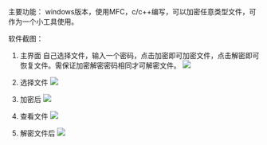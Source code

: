 主要功能：
windows版本，使用MFC，c/c++编写，可以加密任意类型文件，可作为一个小工具使用。

软件截图：
1. 主界面
自己选择文件，输入一个密码，点击加密即可加密文件，点击解密即可恢复文件。需保证加密解密密码相同才可解密文件。
![](https://raw.githubusercontent.com/hongnet/c-c-/文件加解密软件/master/img/fileEncryptStart.PNG)

2. 选择文件
![](https://raw.githubusercontent.com/hongnet/c-c-/master/img/selectFile.PNG)

3. 加密后
![](https://raw.githubusercontent.com/hongnet/c-c-/master/img/fileDecrypt.PNG)

4. 查看文件
![](https://raw.githubusercontent.com/hongnet/c-c-/master/img/fileNoOpen.PNG)

5. 解密文件后
![](https://raw.githubusercontent.com/hongnet/c-c-/master/img/recovery.PNG)
